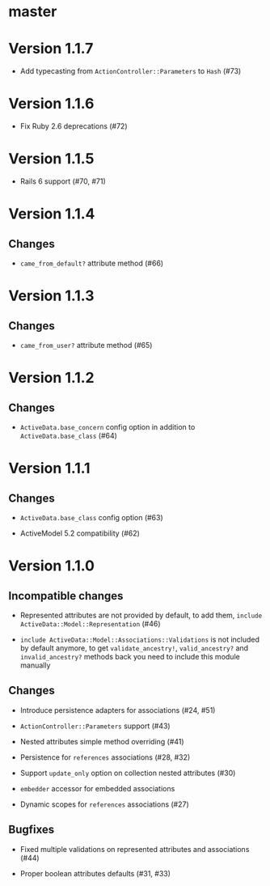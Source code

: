 # master

# Version 1.1.7

* Add typecasting from `ActionController::Parameters` to `Hash` (#73)

# Version 1.1.6

* Fix Ruby 2.6 deprecations (#72)

# Version 1.1.5

* Rails 6 support (#70, #71)

# Version 1.1.4

## Changes

* `came_from_default?` attribute method (#66)

# Version 1.1.3

## Changes

* `came_from_user?` attribute method (#65)

# Version 1.1.2

## Changes

* `ActiveData.base_concern` config option in addition to `ActiveData.base_class` (#64)

# Version 1.1.1

## Changes

* `ActiveData.base_class` config option (#63)

* ActiveModel 5.2 compatibility (#62)

# Version 1.1.0

## Incompatible changes

* Represented attributes are not provided by default, to add them, `include ActiveData::Model::Representation` (#46)

* `include ActiveData::Model::Associations::Validations` is not included by default anymore, to get `validate_ancestry!`, `valid_ancestry?` and `invalid_ancestry?` methods back you need to include this module manually

## Changes

* Introduce persistence adapters for associations (#24, #51)

* `ActionController::Parameters` support (#43)

* Nested attributes simple method overriding (#41)

* Persistence for `references` associations (#28, #32)

* Support `update_only` option on collection nested attributes (#30)

* `embedder` accessor for embedded associations

* Dynamic scopes for `references` associations (#27)

## Bugfixes

* Fixed multiple validations on represented attributes and associations (#44)

* Proper boolean attributes defaults (#31, #33)
